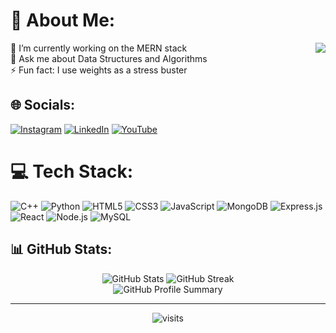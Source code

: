 # 💫 About Me:
<div align="center">
  <img src="https://spotify-github-profile.kittinanx.com/api/view?uid=31hdtikqupijzdyymhxljertebje&cover_image=true&theme=natemoo-re&show_offline=false&background_color=121212&interchange=false" align="right" />
</div>
🔭 I’m currently working on the MERN stack<br>
💬 Ask me about Data Structures and Algorithms<br>
⚡ Fun fact: I use weights as a stress buster<br/>

## 🌐 Socials:
[![Instagram](https://img.shields.io/badge/Instagram-%23E4405F.svg?logo=Instagram&logoColor=white)](https://www.instagram.com/chndrsh/) [![LinkedIn](https://img.shields.io/badge/LinkedIn-%230077B5.svg?logo=linkedin&logoColor=white)](https://www.linkedin.com/in/chndrsh-patel/) [![YouTube](https://img.shields.io/badge/YouTube-%23FF0000.svg?logo=YouTube&logoColor=white)](https://www.youtube.com/@itschndrsh/streams)

# 💻 Tech Stack:
![C++](https://img.shields.io/badge/c++-%2300599C.svg?style=for-the-badge&logo=c%2B%2B&logoColor=white) ![Python](https://img.shields.io/badge/python-3670A0?style=for-the-badge&logo=python&logoColor=ffdd54) 
![HTML5](https://img.shields.io/badge/html5-%23E34F26.svg?style=for-the-badge&logo=html5&logoColor=white) ![CSS3](https://img.shields.io/badge/CSS3-1572B6?style=for-the-badge&logo=css3&logoColor=white) ![JavaScript](https://img.shields.io/badge/JavaScript-323330?style=for-the-badge&logo=javascript&logoColor=F7DF1E)
![MongoDB](https://img.shields.io/badge/MongoDB-4EA94B?style=for-the-badge&logo=mongodb&logoColor=white) ![Express.js](https://img.shields.io/badge/Express.js-404D59?style=for-the-badge) ![React](https://img.shields.io/badge/React-20232A?style=for-the-badge&logo=react&logoColor=61DAFB) ![Node.js](https://img.shields.io/badge/Node.js-43853D?style=for-the-badge&logo=node.js&logoColor=white) ![MySQL](https://img.shields.io/badge/mysql-%2300f.svg?style=for-the-badge&logo=mysql&logoColor=white)<br>

## 📊 GitHub Stats:
<div align="center">
  <img src="https://github-readme-stats.vercel.app/api?username=ChndrshP&theme=dark&hide_border=false&include_all_commits=true&count_private=false" alt="GitHub Stats"/>
  <img src="https://github-readme-streak-stats.herokuapp.com/?user=ChndrshP&theme=dark&hide_border=false" alt="GitHub Streak"/><br/>
  <img src="http://github-profile-summary-cards.vercel.app/api/cards/profile-details?username=ChndrshP&theme=dark&hide_border=false" alt="GitHub Profile Summary"/>
</div>

---

<div align="center">
  <img src="(https://visitcount.itsvg.in/api?id=ChndrshP&icon=8&color=12)" alt="visits"/>
</div>

